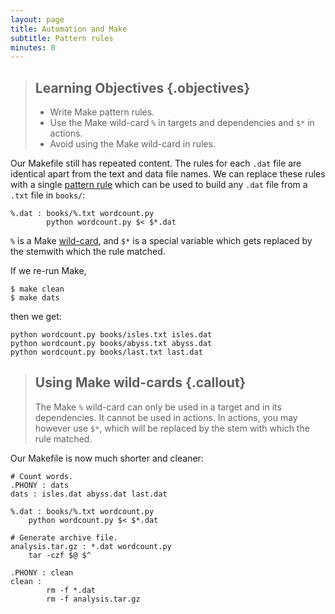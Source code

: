 ```yaml
---
layout: page
title: Automation and Make
subtitle: Pattern rules
minutes: 0
---
```


> ## Learning Objectives {.objectives}
>
> * Write Make pattern rules.
> * Use the Make wild-card `%` in targets and dependencies and `$*` in actions.
> * Avoid using the Make wild-card in rules.

Our Makefile still has repeated content. The rules for each `.dat`
file are identical apart from the text and data file names. We can
replace these rules with a single [pattern
rule](reference.html#pattern-rule) which can be used to build any
`.dat` file from a `.txt` file in `books/`:

~~~ {.make}
%.dat : books/%.txt wordcount.py
        python wordcount.py $< $*.dat
~~~

`%` is a Make [wild-card](reference.html#wild-card), and `$*` is a special variable which gets replaced by the stemwith which the rule matched.

If we re-run Make,

~~~ {.bash}
$ make clean
$ make dats
~~~

then we get:

~~~ {.output}
python wordcount.py books/isles.txt isles.dat
python wordcount.py books/abyss.txt abyss.dat
python wordcount.py books/last.txt last.dat
~~~

> ## Using Make wild-cards {.callout}
>
> The Make `%` wild-card can only be used in a target and in its
> dependencies. It cannot be used in actions. In actions, you may
> however use `$*`, which will be replaced by the stem with which 
> the rule matched.

Our Makefile is now much shorter and cleaner:

~~~ {.make}
# Count words.
.PHONY : dats
dats : isles.dat abyss.dat last.dat

%.dat : books/%.txt wordcount.py
	python wordcount.py $< $*.dat

# Generate archive file.
analysis.tar.gz : *.dat wordcount.py
	tar -czf $@ $^

.PHONY : clean
clean :
        rm -f *.dat
        rm -f analysis.tar.gz
~~~
